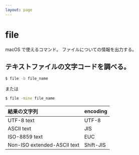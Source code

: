 ```yaml
---
layout: page
---
```


# file

macOS で使えるコマンド。
ファイルについての情報を出力する。

## テキストファイルの文字コードを調べる。

```sh
$ file -b file_name
```

または

```sh
$ file -mine file_name
```

| 結果の文字列 | encoding |
|:--|:--|
| UTF-8 text | UTF-8 |
| ASCII text | JIS |
| ISO-8859 text | EUC |
| Non-ISO extended-ASCII text	| Shift-JIS |

